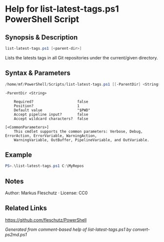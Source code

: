 # Help for list-latest-tags.ps1 PowerShell Script

## Synopsis & Description
```powershell
list-latest-tags.ps1 [<parent-dir>]
```

Lists the latests tags in all Git repositories under the current/given directory.

## Syntax & Parameters
```powershell
/home/mf/PowerShell/Scripts/list-latest-tags.ps1 [[-ParentDir] <String>] [<CommonParameters>]
```

```
-ParentDir <String>
    
    Required?                    false
    Position?                    1
    Default value                "$PWD"
    Accept pipeline input?       false
    Accept wildcard characters?  false
```

```
[<CommonParameters>]
    This cmdlet supports the common parameters: Verbose, Debug, ErrorAction, ErrorVariable, WarningAction, 
    WarningVariable, OutBuffer, PipelineVariable, and OutVariable.
```

## Example
```powershell
PS>.\list-latest-tags.ps1 C:\MyRepos
```


## Notes
Author: Markus Fleschutz · License: CC0

## Related Links
https://github.com/fleschutz/PowerShell

*Generated from comment-based help of list-latest-tags.ps1 by convert-ps2md.ps1*
